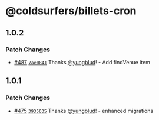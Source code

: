 # @coldsurfers/billets-cron

## 1.0.2

### Patch Changes

- [#487](https://github.com/coldsurfers/surfers-root/pull/487) [`7ae0841`](https://github.com/coldsurfers/surfers-root/commit/7ae0841e395feac026a84c87f4689280b560876a) Thanks [@yungblud](https://github.com/yungblud)! - Add findVenue item

## 1.0.1

### Patch Changes

- [#475](https://github.com/coldsurfers/surfers-root/pull/475) [`3935635`](https://github.com/coldsurfers/surfers-root/commit/393563531ebfbaed744ed5d4fadcf5d2b0e41d08) Thanks [@yungblud](https://github.com/yungblud)! - enhanced migrations
